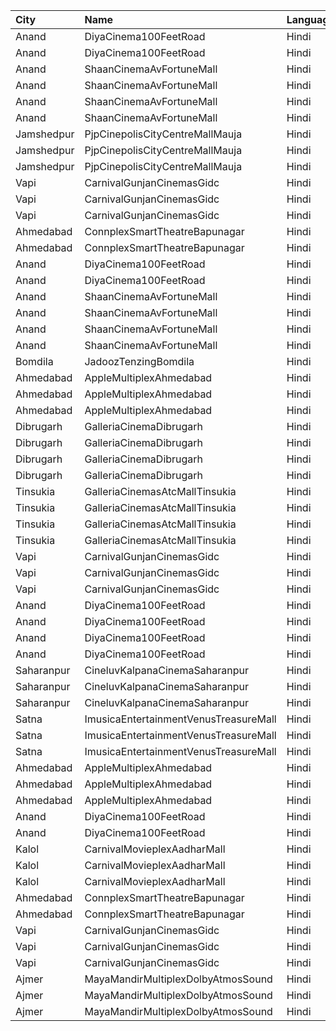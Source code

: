 | City       | Name                                  | Language |  Time | Type            | Price | Capacity | Booked |
| :--------- | :------------------------------------ | :------- | ----: | :-------------- | ----: | -------: | -----: |
| Anand      | DiyaCinema100FeetRoad                 | Hindi    | 09:30 | Sofa            |  150₹ |      100 |      0 |
| Anand      | DiyaCinema100FeetRoad                 | Hindi    | 09:30 | Platinum        |  100₹ |      100 |      0 |
| Anand      | ShaanCinemaAvFortuneMall              | Hindi    | 10:00 | Recliner        |  300₹ |      100 |      0 |
| Anand      | ShaanCinemaAvFortuneMall              | Hindi    | 10:00 | Sofa            |  250₹ |      100 |      0 |
| Anand      | ShaanCinemaAvFortuneMall              | Hindi    | 10:00 | Platinum        |   80₹ |      100 |      0 |
| Anand      | ShaanCinemaAvFortuneMall              | Hindi    | 10:00 | Gold            |   80₹ |      100 |      0 |
| Jamshedpur | PjpCinepolisCityCentreMallMauja       | Hindi    | 11:15 | Normal          |  160₹ |       11 |      0 |
| Jamshedpur | PjpCinepolisCityCentreMallMauja       | Hindi    | 11:15 | Executive       |  180₹ |       16 |      0 |
| Jamshedpur | PjpCinepolisCityCentreMallMauja       | Hindi    | 11:15 | Premium         |  200₹ |       29 |      0 |
| Vapi       | CarnivalGunjanCinemasGidc             | Hindi    | 11:30 | PlatinumOffline |  150₹ |       85 |      0 |
| Vapi       | CarnivalGunjanCinemasGidc             | Hindi    | 11:30 | GoldOffline     |  150₹ |       55 |      0 |
| Vapi       | CarnivalGunjanCinemasGidc             | Hindi    | 11:30 | Silver          |  150₹ |       58 |      0 |
| Ahmedabad  | ConnplexSmartTheatreBapunagar         | Hindi    | 11:45 | Lounger         |  120₹ |      100 |      0 |
| Ahmedabad  | ConnplexSmartTheatreBapunagar         | Hindi    | 11:45 | Gold            |  100₹ |      100 |      0 |
| Anand      | DiyaCinema100FeetRoad                 | Hindi    | 12:30 | Sofa            |  150₹ |      100 |      0 |
| Anand      | DiyaCinema100FeetRoad                 | Hindi    | 12:30 | Platinum        |  100₹ |      100 |      0 |
| Anand      | ShaanCinemaAvFortuneMall              | Hindi    | 13:00 | Recliner        |  300₹ |      100 |      0 |
| Anand      | ShaanCinemaAvFortuneMall              | Hindi    | 13:00 | Sofa            |  250₹ |      100 |      0 |
| Anand      | ShaanCinemaAvFortuneMall              | Hindi    | 13:00 | Platinum        |   80₹ |      100 |      0 |
| Anand      | ShaanCinemaAvFortuneMall              | Hindi    | 13:00 | Gold            |   80₹ |      100 |      0 |
| Bomdila    | JadoozTenzingBomdila                  | Hindi    | 13:00 | PlatinumCl      |  175₹ |       50 |     26 |
| Ahmedabad  | AppleMultiplexAhmedabad               | Hindi    | 14:00 | Sofa            |  100₹ |       11 |      0 |
| Ahmedabad  | AppleMultiplexAhmedabad               | Hindi    | 14:00 | Platinum        |  100₹ |      100 |     60 |
| Ahmedabad  | AppleMultiplexAhmedabad               | Hindi    | 14:00 | Recliner        |  100₹ |       10 |      0 |
| Dibrugarh  | GalleriaCinemaDibrugarh               | Hindi    | 14:45 | Business        |  340₹ |       16 |      8 |
| Dibrugarh  | GalleriaCinemaDibrugarh               | Hindi    | 14:45 | Silver          |  100₹ |       58 |     29 |
| Dibrugarh  | GalleriaCinemaDibrugarh               | Hindi    | 14:45 | Gold            |  190₹ |       59 |     30 |
| Dibrugarh  | GalleriaCinemaDibrugarh               | Hindi    | 14:45 | Executive       |  240₹ |       94 |     47 |
| Tinsukia   | GalleriaCinemasAtcMallTinsukia        | Hindi    | 15:00 | Business        |  290₹ |       14 |      7 |
| Tinsukia   | GalleriaCinemasAtcMallTinsukia        | Hindi    | 15:00 | Silver          |  100₹ |       34 |     18 |
| Tinsukia   | GalleriaCinemasAtcMallTinsukia        | Hindi    | 15:00 | Gold            |  190₹ |       66 |     33 |
| Tinsukia   | GalleriaCinemasAtcMallTinsukia        | Hindi    | 15:00 | Platinum        |  240₹ |      123 |     61 |
| Vapi       | CarnivalGunjanCinemasGidc             | Hindi    | 15:00 | PlatinumOffline |  150₹ |       85 |      0 |
| Vapi       | CarnivalGunjanCinemasGidc             | Hindi    | 15:00 | GoldOffline     |  150₹ |       55 |      0 |
| Vapi       | CarnivalGunjanCinemasGidc             | Hindi    | 15:00 | Silver          |  150₹ |       58 |      0 |
| Anand      | DiyaCinema100FeetRoad                 | Hindi    | 15:45 | Recliner        |  250₹ |      100 |      0 |
| Anand      | DiyaCinema100FeetRoad                 | Hindi    | 15:45 | Sofa            |  200₹ |      100 |      0 |
| Anand      | DiyaCinema100FeetRoad                 | Hindi    | 15:45 | Platinum        |  100₹ |      100 |      0 |
| Anand      | DiyaCinema100FeetRoad                 | Hindi    | 15:45 | Gold            |  100₹ |      100 |      0 |
| Saharanpur | CineluvKalpanaCinemaSaharanpur        | Hindi    | 16:00 | Platinum        |  200₹ |       30 |      0 |
| Saharanpur | CineluvKalpanaCinemaSaharanpur        | Hindi    | 16:00 | Silver          |  100₹ |       30 |      0 |
| Saharanpur | CineluvKalpanaCinemaSaharanpur        | Hindi    | 16:00 | Gold            |  100₹ |       30 |      0 |
| Satna      | ImusicaEntertainmentVenusTreasureMall | Hindi    | 17:40 | RedCarpet       |   80₹ |       98 |      0 |
| Satna      | ImusicaEntertainmentVenusTreasureMall | Hindi    | 17:40 | Gold            |   80₹ |       42 |      0 |
| Satna      | ImusicaEntertainmentVenusTreasureMall | Hindi    | 17:40 | Royal           |  200₹ |        8 |      0 |
| Ahmedabad  | AppleMultiplexAhmedabad               | Hindi    | 18:15 | Sofa            |  100₹ |       11 |      0 |
| Ahmedabad  | AppleMultiplexAhmedabad               | Hindi    | 18:15 | Platinum        |  100₹ |      100 |     60 |
| Ahmedabad  | AppleMultiplexAhmedabad               | Hindi    | 18:15 | Recliner        |  100₹ |       10 |      0 |
| Anand      | DiyaCinema100FeetRoad                 | Hindi    | 18:30 | Sofa            |  150₹ |      100 |      0 |
| Anand      | DiyaCinema100FeetRoad                 | Hindi    | 18:30 | Platinum        |  100₹ |      100 |      0 |
| Kalol      | CarnivalMovieplexAadharMall           | Hindi    | 18:30 | SilverOffline   |   90₹ |       48 |     24 |
| Kalol      | CarnivalMovieplexAadharMall           | Hindi    | 18:30 | GoldOffline     |  100₹ |      315 |    157 |
| Kalol      | CarnivalMovieplexAadharMall           | Hindi    | 18:30 | PlatinumOffline |  130₹ |       15 |      8 |
| Ahmedabad  | ConnplexSmartTheatreBapunagar         | Hindi    | 18:45 | Lounger         |  150₹ |      100 |      0 |
| Ahmedabad  | ConnplexSmartTheatreBapunagar         | Hindi    | 18:45 | Gold            |  120₹ |      100 |      0 |
| Vapi       | CarnivalGunjanCinemasGidc             | Hindi    | 18:45 | PlatinumOffline |  150₹ |       85 |      0 |
| Vapi       | CarnivalGunjanCinemasGidc             | Hindi    | 18:45 | GoldOffline     |  150₹ |       55 |      0 |
| Vapi       | CarnivalGunjanCinemasGidc             | Hindi    | 18:45 | Silver          |  150₹ |       58 |      0 |
| Ajmer      | MayaMandirMultiplexDolbyAtmosSound    | Hindi    | 18:45 | ClubA           |  112₹ |       20 |      0 |
| Ajmer      | MayaMandirMultiplexDolbyAtmosSound    | Hindi    | 18:45 | ClubB           |  112₹ |       20 |     20 |
| Ajmer      | MayaMandirMultiplexDolbyAtmosSound    | Hindi    | 18:45 | Premium         |   90₹ |      160 |     49 |